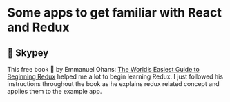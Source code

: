 # Some apps to get familiar with React and Redux

## :pushpin: Skypey

This free book :blue_book: by Emmanuel Ohans: [The World’s Easiest Guide to Beginning Redux](https://www.freecodecamp.org/news/understanding-redux-the-worlds-easiest-guide-to-beginning-redux-c695f45546f6/) helped me a lot to begin learning Redux. I just followed his instructions throughout the book as he explains redux related concept and applies them to the example app.

